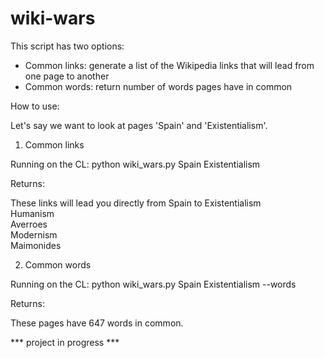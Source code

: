# wiki-wars

This script has two options:
- Common links: generate a list of the Wikipedia links that will lead from one page to another
- Common words: return number of words pages have in common

How to use:

Let's say we want to look at pages 'Spain' and 'Existentialism'.

1) Common links

Running on the CL: python wiki_wars.py Spain Existentialism

Returns:

These links will lead you directly from Spain to Existentialism  
Humanism  
Averroes  
Modernism  
Maimonides  

2) Common words

Running on the CL: python wiki_wars.py Spain Existentialism --words

Returns:

These pages have 647 words in common.

*** project in progress ***